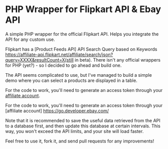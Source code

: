 PHP Wrapper for Flipkart API & Ebay API
============================
A simple PHP wrapper for the official Flipkart API. Helps you integrate the API for any custom use.

Flipkart has a [Product Feeds API] API Search Query based on Keywords https://affiliate-api.flipkart.net/affiliate/search/json?query=XXXX&resultCount=X(still in beta). There isn't any official wrappers for PHP (yet?) - so I decided to go ahead and build one.

The API seems complicated to use, but I've managed to build a simple demo where you can select a  products are displayed in a table. 

For the code to work, you'll need to generate an access token through your [affiliate account](http://www.flipkart.com/affiliate/).
 
 For the code to work, you'll need to generate an access token through your [affiliate account] https://go.developer.ebay.com/
 
Note that it is recommended to save the useful data retrieved from the API to a database first, and then update this database at certain intervals. This way, you won't exceed the API limits, and your site will load faster.

Feel free to use it, fork it, and send pull requests for any improvements!

